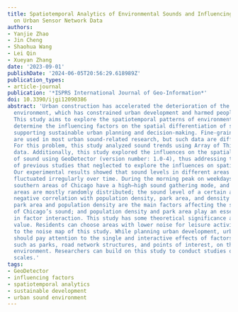 ```yaml
---
title: Spatiotemporal Analytics of Environmental Sounds and Influencing Factors Based
  on Urban Sensor Network Data
authors:
- Yanjie Zhao
- Jin Cheng
- Shaohua Wang
- Lei Qin
- Xueyan Zhang
date: '2023-09-01'
publishDate: '2024-06-05T20:56:29.618989Z'
publication_types:
- article-journal
publication: '*ISPRS International Journal of Geo-Information*'
doi: 10.3390/ijgi12090386
abstract: 'Urban construction has accelerated the deterioration of the urban sound
  environment, which has constrained urban development and harmed people’s health.
  This study aims to explore the spatiotemporal patterns of environmental sound and
  determine the influencing factors on the spatial differentiation of sound, thus
  supporting sustainable urban planning and decision-making. Fine-grained sound data
  are used in most urban sound-related research, but such data are difficult to obtain.
  For this problem, this study analyzed sound trends using Array of Things (AoT) sensing
  data. Additionally, this study explored the influences on the spatial differentiation
  of sound using GeoDetector (version number: 1.0-4), thus addressing the limitation
  of previous studies that neglected to explore the influences on spatial heterogeneity.
  Our experimental results showed that sound levels in different areas of Chicago
  fluctuated irregularly over time. During the morning peak on weekdays: the four
  southern areas of Chicago have a high–high sound gathering mode, and the remaining
  areas are mostly randomly distributed; the sound level of a certain area has a significant
  negative correlation with population density, park area, and density of bike route;
  park area and population density are the main factors affecting the spatial heterogeneity
  of Chicago’s sound; and population density and park area play an essential role
  in factor interaction. This study has some theoretical significance and practical
  value. Residents can choose areas with lower noise for leisure activities according
  to the noise map of this study. While planning urban development, urban planners
  should pay attention to the single and interactive effects of factors in the city,
  such as parks, road network structures, and points of interest, on the urban sound
  environment. Researchers can build on this study to conduct studies on larger time
  scales.'
tags:
- GeoDetector
- influencing factors
- spatiotemporal analytics
- sustainable development
- urban sound environment
---
```

